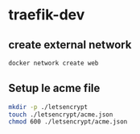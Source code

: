 # traefik-dev

## create external network

```sh
docker network create web
```

## Setup le acme file

```sh
mkdir -p ./letsencrypt
touch ./letsencrypt/acme.json
chmod 600 ./letsencrypt/acme.json
```